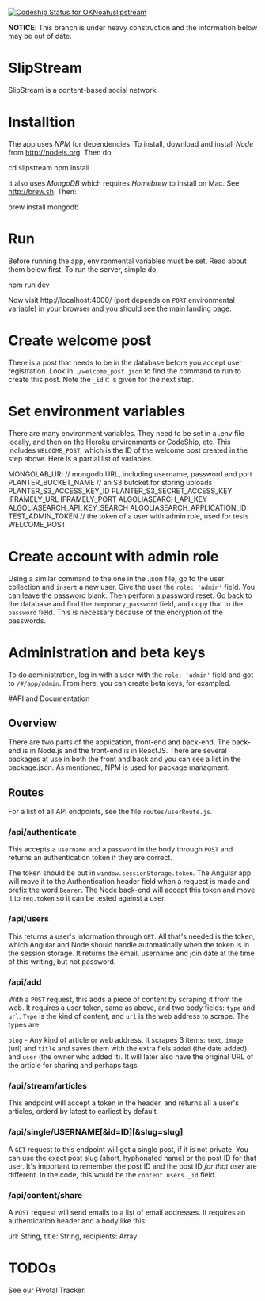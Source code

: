 [ ![Codeship Status for OKNoah/slipstream](https://codeship.com/projects/e25e8050-988b-0132-afbc-261ab1ce0f66/status?branch=master)](https://codeship.com/projects/63416)

**NOTICE**: This branch is under heavy construction and the information below may be out of date.

# SlipStream

SlipStream is a content-based social network.

# Installtion

The app uses *NPM* for dependencies. To install, download and install *Node* from http://nodejs.org. Then do,

  cd slipstream
  npm install

It also uses *MongoDB* which requires *Homebrew* to install on Mac. See http://brew.sh. Then:

  brew install mongodb

# Run

Before running the app, environmental variables must be set. Read about them below first. To run the server, simple do,

  npm run dev

Now visit http://localhost:4000/ (port depends on `PORT` environmental variable) in your browser and you should see the main landing page.

# Create welcome post

There is a post that needs to be in the database before you accept user registration. Look in `./welcome_post.json` to find the command to run to create this post. Note the `_id` it is given for the next step.

# Set environment variables

There are many environment variables. They need to be set in a .env file locally, and then on the Heroku environments or CodeShip, etc. This includes `WELCOME_POST`, which is the ID of the welcome post created in the step above. Here is a partial list of variables.

  MONGOLAB_URI // mongodb URL, including username, password and port
  PLANTER_BUCKET_NAME // an S3 butcket for storing uploads
  PLANTER_S3_ACCESS_KEY_ID
  PLANTER_S3_SECRET_ACCESS_KEY
  IFRAMELY_URL
  IFRAMELY_PORT
  ALGOLIASEARCH_API_KEY
  ALGOLIASEARCH_API_KEY_SEARCH
  ALGOLIASEARCH_APPLICATION_ID
  TEST_ADMIN_TOKEN // the token of a user with admin role, used for tests
  WELCOME_POST

# Create account with admin role

Using a similar command to the one in the .json file, go to the user collection and `insert` a new user. Give the user the `role: 'admin'` field. You can leave the password blank. Then perform a password reset. Go back to the database and find the `temporary_password` field, and copy that to the `password` field. This is necessary because of the encryption of the passwords.

# Administration and beta keys

To do administration, log in with a user with the `role: 'admin'` field and got to `/#/app/admin`. From here, you can create beta keys, for exampled.

#API and Documentation

## Overview

There are two parts of the application, front-end and back-end. The back-end is in Node.js and the front-end is in ReactJS. There are several packages at use in both the front and back and you can see a list in the package.json. As mentioned, NPM is used for package managment.

## Routes

For a list of all API endpoints, see the file `routes/userRoute.js`.

### /api/authenticate

This accepts a `username` and a `password` in the body through `POST` and returns an authentication token if they are correct.

The token should be put in `window.sessionStorage.token`. The Angular app will move it to the Authentication header field when a request is made and prefix the word `Bearer`. The Node back-end will accept this token and move it to `req.token` so it can be tested against a user.

### /api/users

This returns a user's information through `GET`. All that's needed is the token, which Angular and Node should handle automatically when the token is in the session storage. It returns the email, username and join date at the time of this writing, but not password.

### /api/add

With a `POST` request, this adds a piece of content by scraping it from the web. It requires a user token, same as above, and two body fields: `type` and `url`. `Type` is the kind of content, and `url` is the web address to scrape. The types are:

`blog` - Any kind of article or web address. It scrapes 3 items: `text`, `image` (url) and `title` and saves them with the extra fiels `added` (the date added) and `user` (the owner who added it). It will later also have the original URL of the article for sharing and perhaps tags.

### /api/stream/articles

This endpoint will accept a token in the header, and returns all a user's articles, orderd by latest to earliest by default.

### /api/single/USERNAME[&id=ID][&slug=slug]

A `GET` request to this endpoint will get a single post, if it is not private. You can use the exact post slug (short, hyphonated name) or the post ID for that user. It's important to remember the post ID and the post ID _for that user_ are different. In the code, this would be the `content.users._id` field.

### /api/content/share

A `POST` request will send emails to a list of email addresses. It requires an authentication header and a body like this:

  url: String,
  title: String,
  recipients: Array

# TODOs

See our Pivotal Tracker.